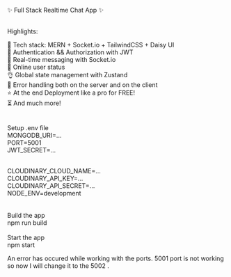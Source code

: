 ✨ Full Stack Realtime Chat App ✨ <br><br>

Highlights:

🌟 Tech stack: MERN + Socket.io + TailwindCSS + Daisy UI<br>
🎃 Authentication && Authorization with JWT<br>
👾 Real-time messaging with Socket.io<br>
🚀 Online user status<br>
👌 Global state management with Zustand<br>
🐞 Error handling both on the server and on the client<br>
⭐ At the end Deployment like a pro for FREE!<br>
⏳ And much more!<br><br><br>
Setup .env file<br>
MONGODB_URI=...<br>
PORT=5001<br>
JWT_SECRET=...<br><br>

CLOUDINARY_CLOUD_NAME=...<br>
CLOUDINARY_API_KEY=...<br>
CLOUDINARY_API_SECRET=...<br>
NODE_ENV=development<br><br><br>
Build the app<br>
npm run build<br><br>
Start the app<br>
npm start

<p>An error has occured while working with the ports. 5001 port is not working so now I will change it to the 5002 .</p>
